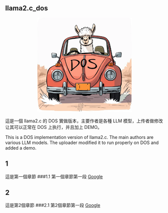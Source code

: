 ## llama2.c_dos
<p align="center">
  <img src="assets/llama_dos.webp " width="300" height="300" alt="Cute Llama">
</p>
這是一個 llama2.c 的 DOS 實做版本，主要作者是各種 LLM 模型，上传者做修改让其可以正常在 DOS 上执行，并且加上 DEMO。  

This is a DOS implementation version of llama2.c. The main authors are various LLM models. The uploader modified it to run properly on DOS and added a demo.

## 1
這是第一個章節
###1.1 第一個章節第一段
 [Google](https://www.google.com)

## 2
這是第2個章節
###2.1 第2個章節第一段
 [Google](https://www.google.com)

